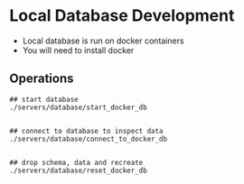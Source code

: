 # Local Database Development

- Local database is run on docker containers
- You will need to install docker


## Operations

```
## start database
./servers/database/start_docker_db


## connect to database to inspect data
./servers/database/connect_to_docker_db


## drop schema, data and recreate
./servers/database/reset_docker_db
```

